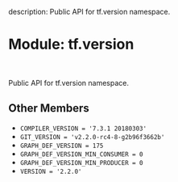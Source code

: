 description: Public API for tf.version namespace.

<div itemscope itemtype="http://developers.google.com/ReferenceObject">
<meta itemprop="name" content="tf.version" />
<meta itemprop="path" content="Stable" />
<meta itemprop="property" content="COMPILER_VERSION"/>
<meta itemprop="property" content="GIT_VERSION"/>
<meta itemprop="property" content="GRAPH_DEF_VERSION"/>
<meta itemprop="property" content="GRAPH_DEF_VERSION_MIN_CONSUMER"/>
<meta itemprop="property" content="GRAPH_DEF_VERSION_MIN_PRODUCER"/>
<meta itemprop="property" content="VERSION"/>
</div>

# Module: tf.version

<!-- Insert buttons and diff -->

<table class="tfo-notebook-buttons tfo-api nocontent" align="left">

</table>



Public API for tf.version namespace.



## Other Members

* `COMPILER_VERSION = '7.3.1 20180303'` <a id="COMPILER_VERSION"></a>
* `GIT_VERSION = 'v2.2.0-rc4-8-g2b96f3662b'` <a id="GIT_VERSION"></a>
* `GRAPH_DEF_VERSION = 175` <a id="GRAPH_DEF_VERSION"></a>
* `GRAPH_DEF_VERSION_MIN_CONSUMER = 0` <a id="GRAPH_DEF_VERSION_MIN_CONSUMER"></a>
* `GRAPH_DEF_VERSION_MIN_PRODUCER = 0` <a id="GRAPH_DEF_VERSION_MIN_PRODUCER"></a>
* `VERSION = '2.2.0'` <a id="VERSION"></a>
